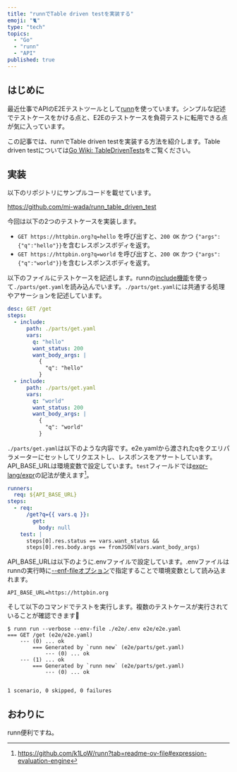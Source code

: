 ```yaml
---
title: "runnでTable driven testを実装する"
emoji: "🐈"
type: "tech"
topics:
  - "Go"
  - "runn"
  - "API"
published: true
---
```


## はじめに

最近仕事でAPIのE2Eテストツールとして[runn](https://github.com/k1LoW/runn)を使っています。シンプルな記述でテストケースをかける点と、E2Eのテストケースを負荷テストに転用できる点が気に入っています。

この記事では、runnでTable driven testを実装する方法を紹介します。Table driven testについては[Go Wiki: TableDrivenTests](https://go.dev/wiki/TableDrivenTests)をご覧ください。

## 実装

以下のリポジトリにサンプルコードを載せています。

<https://github.com/mi-wada/runn_table_driven_test>

今回は以下の2つのテストケースを実装します。

* `GET https://httpbin.org?q=hello` を呼び出すと、`200 OK` かつ `{"args":{"q":"hello"}}`を含むレスポンスボディを返す。
* `GET https://httpbin.org?q=world` を呼び出すと、`200 OK` かつ `{"args":{"q":"world"}}`を含むレスポンスボディを返す。

以下のファイルにテストケースを記述します。runnの[include機能](https://github.com/k1LoW/runn?tab=readme-ov-file#include-runner-include-other-runbook)を使って`./parts/get.yaml`を読み込んでいます。`./parts/get.yaml`には共通する処理やアサーションを記述しています。

```yaml:e2e/e2e.yaml
desc: GET /get
steps:
  - include:
      path: ./parts/get.yaml
      vars:
        q: "hello"
        want_status: 200
        want_body_args: |
          {
            "q": "hello"
          }
  - include:
      path: ./parts/get.yaml
      vars:
        q: "world"
        want_status: 200
        want_body_args: |
          {
            "q": "world"
          }
```

`./parts/get.yaml`は以下のような内容です。e2e.yamlから渡されたqをクエリパラメーターにセットしてリクエストし、レスポンスをアサートしています。API_BASE_URLは環境変数で設定しています。`test`フィールドでは[expr-lang/expr](https://github.com/expr-lang/expr)の記法が使えます[^1]。

[^1]: <https://github.com/k1LoW/runn?tab=readme-ov-file#expression-evaluation-engine>

```yaml:e2e/parts/get.yaml
runners:
  req: ${API_BASE_URL}
steps:
  - req:
      /get?q={{ vars.q }}:
        get:
          body: null
    test: |
      steps[0].res.status == vars.want_status &&
      steps[0].res.body.args == fromJSON(vars.want_body_args)
```

API_BASE_URLは以下のように.envファイルで設定しています。.envファイルはrunnの実行時に[--enf-fileオプション](https://github.com/k1LoW/runn/blob/20d1c931ca36136bb342a85e168fe82e2c69c94e/cmd/run.go#L152)で指定することで環境変数として読み込まれます。

```plaintext:e2e/.env
API_BASE_URL=https://httpbin.org
```

そして以下のコマンドでテストを実行します。複数のテストケースが実行されていることが確認できます🎉

```console
$ runn run --verbose --env-file ./e2e/.env e2e/e2e.yaml
=== GET /get (e2e/e2e.yaml)
    --- (0) ... ok
        === Generated by `runn new` (e2e/parts/get.yaml)
            --- (0) ... ok
    --- (1) ... ok
        === Generated by `runn new` (e2e/parts/get.yaml)
            --- (0) ... ok


1 scenario, 0 skipped, 0 failures
```

## おわりに

runn便利ですね。
